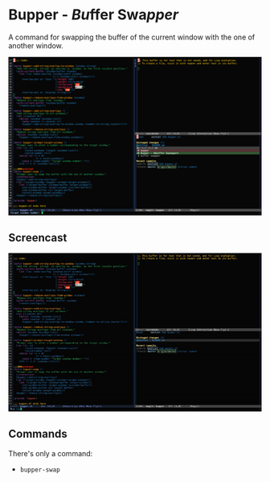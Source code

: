 # Bupper - *Bu*ffer Swa*pper*

A command for swapping the buffer of the current window with the one of another window.

![screenshot](./media/screenshot.png)

## Screencast

![screencast](./media/screencast.gif)


## Commands

There's only a command:
- `bupper-swap`
